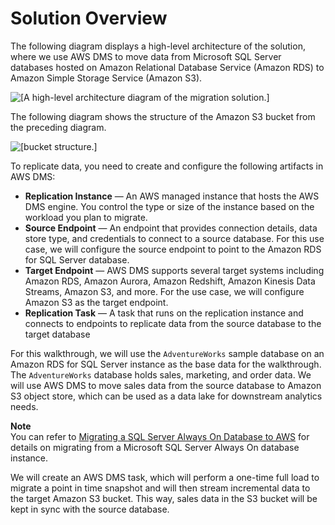 # Solution Overview<a name="chap-rdssqlserver2s3datalake.overview"></a>

The following diagram displays a high\-level architecture of the solution, where we use AWS DMS to move data from Microsoft SQL Server databases hosted on Amazon Relational Database Service \(Amazon RDS\) to Amazon Simple Storage Service \(Amazon S3\)\.

![\[A high-level architecture diagram of the migration solution.\]](http://docs.aws.amazon.com/dms/latest/sbs/images/sbs-rdssqlserver2s3datalake-solution-overview.png)

The following diagram shows the structure of the Amazon S3 bucket from the preceding diagram\.

![\[bucket structure.\]](http://docs.aws.amazon.com/dms/latest/sbs/images/sbs-rdssqlserver2s3datalake-s3-bucket-structure.png)

To replicate data, you need to create and configure the following artifacts in AWS DMS:
+  **Replication Instance** — An AWS managed instance that hosts the AWS DMS engine\. You control the type or size of the instance based on the workload you plan to migrate\.
+  **Source Endpoint** — An endpoint that provides connection details, data store type, and credentials to connect to a source database\. For this use case, we will configure the source endpoint to point to the Amazon RDS for SQL Server database\.
+  **Target Endpoint** — AWS DMS supports several target systems including Amazon RDS, Amazon Aurora, Amazon Redshift, Amazon Kinesis Data Streams, Amazon S3, and more\. For the use case, we will configure Amazon S3 as the target endpoint\.
+  **Replication Task** — A task that runs on the replication instance and connects to endpoints to replicate data from the source database to the target database

For this walkthrough, we will use the `AdventureWorks` sample database on an Amazon RDS for SQL Server instance as the base data for the walkthrough\. The `AdventureWorks` database holds sales, marketing, and order data\. We will use AWS DMS to move sales data from the source database to Amazon S3 object store, which can be used as a data lake for downstream analytics needs\.

**Note**  
You can refer to [Migrating a SQL Server Always On Database to AWS](chap-manageddatabases.sqlserveralwayson.md) for details on migrating from a Microsoft SQL Server Always On database instance\.

We will create an AWS DMS task, which will perform a one\-time full load to migrate a point in time snapshot and will then stream incremental data to the target Amazon S3 bucket\. This way, sales data in the S3 bucket will be kept in sync with the source database\.